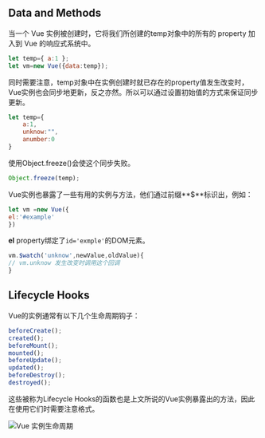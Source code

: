 ## Data and Methods

当一个 Vue 实例被创建时，它将我们所创建的temp对象中的所有的 property 加入到 Vue 的响应式系统中。

```js
let temp={ a:1 };
let vm=new Vue({data:temp});
```
同时需要注意，temp对象中在实例创建时就已存在的property值发生改变时，Vue实例也会同步地更新，反之亦然。所以可以通过设置初始值的方式来保证同步更新。

```js
let temp={
	a:1,
	unknow:"",
	anumber:0
}
```

使用Object.freeze()会使这个同步失败。

```js
Object.freeze(temp);
```

Vue实例也暴露了一些有用的实例与方法，他们通过前缀**$**标识出，例如：

```js
let vm =new Vue({
el:'#example'
})
```

**el** property绑定了`id='exmple'`的DOM元素。

```js
vm.$watch('unknow',newValue,oldValue){
// vm.unknow 发生改变时调用这个回调
}
```

## Lifecycle Hooks

Vue的实例通常有以下几个生命周期钩子：

```js
beforeCreate();
created();
beforeMount();
mounted();
beforeUpdate();
updated();
beforeDestroy();
destroyed();
```

这些被称为Lifecycle Hooks的函数也是上文所说的Vue实例暴露出的方法，因此在使用它们时需要注意格式。

![Vue 实例生命周期](https://cn.vuejs.org/images/lifecycle.png)